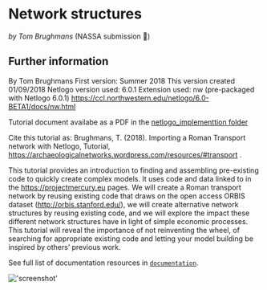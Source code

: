 # Network structures

*by Tom Brughmans* (NASSA submission :rocket:)

## Further information

By Tom Brughmans
First version: Summer 2018
This version created 01/09/2018
Netlogo version used: 6.0.1
Extension used: nw (pre-packaged with Netlogo 6.0.1)
https://ccl.northwestern.edu/netlogo/6.0-BETA1/docs/nw.html 

Tutorial document availabe as a PDF in the [netlogo_implementtion folder](netlogo_implementation/Netlogo_Roman-transport_v0.1.pdf)

Cite this tutorial as:
Brughmans, T. (2018). Importing a Roman Transport network with Netlogo, Tutorial, https://archaeologicalnetworks.wordpress.com/resources/#transport  .


This tutorial provides an introduction to finding and assembling pre-existing code to quickly create complex models. It uses code and data linked to in the https://projectmercury.eu pages. We will create a Roman transport network by reusing existing code that draws on the open access ORBIS dataset (http://orbis.stanford.edu/), we will create alternative network structures by reusing existing code, and we will explore the impact these different network structures have in light of simple economic processes. This tutorial will reveal the importance of not reinventing the wheel, of searching for appropriate existing code and letting your model building be inspired by others’ previous work.

See full list of documentation resources in [`documentation`](documentation/tableOfContents.md).

!['screenshot'](netlogo_implementation/documentation/2022-Brughmans-002-interface.png)